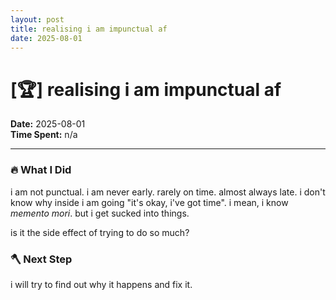 ```yaml
---
layout: post
title: realising i am impunctual af
date: 2025-08-01
---
```

# [🏆] realising i am impunctual af

**Date:** 2025-08-01  
**Time Spent:** n/a 

---

### 🔥 What I Did 
i am not punctual. i am never early. rarely on time. almost always late.
i don't know why inside i am going "it's okay, i've got time". i mean, i know _memento mori_. but i get sucked into things.

is it the side effect of trying to do so much?

### 🪓 Next Step
i will try to find out why it happens and fix it.
